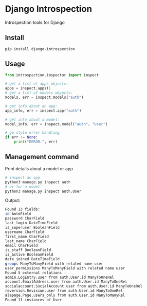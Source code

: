 # Django Introspection

Introspection tools for Django

## Install

`pip install django-introspection`

## Usage

   ```python
   from introspection.inspector import inspect
   
   # get a list of apps objects:
   apps = inspect.apps()
   # get a list of models objects:
   models, err = inspect.models("auth")
   
   # get info about an app:
   app_info, err = inspect.app("auth")
   
   # get info about a model:
   model_info, err = inspect.model("auth", "User")
   
   # go style error handling
   if err != None:
       print("ERROR:", err)
   ```

## Management command

Print details about a model or app

   ```python
   # inspect an app
   python3 manage.py inspect auth
   # or for a model
   python3 manage.py inspect auth.User
   ```
   
Output:

   ```bash
   Found 13 fields: 
   id AutoField 
   password CharField 
   last_login DateTimeField 
   is_superuser BooleanField 
   username CharField 
   first_name CharField 
   last_name CharField 
   email CharField 
   is_staff BooleanField 
   is_active BooleanField 
   date_joined DateTimeField 
   groups ManyToManyField with related name user 
   user_permissions ManyToManyField with related name user 
   Found 5 external relations : 
   admin.LogEntry.user from auth.User.id ManyToOneRel  
   account.EmailAddress.user from auth.User.id ManyToOneRel  
   socialaccount.SocialAccount.user from auth.User.id ManyToOneRel  
   reversion.Revision.user from auth.User.id ManyToOneRel  
   alapage.Page.users_only from auth.User.id ManyToManyRel  
   Found 11 instances of User
   ```